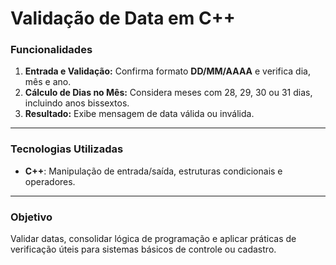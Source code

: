 # Validação de Data em C++


### Funcionalidades  
1. **Entrada e Validação:** Confirma formato **DD/MM/AAAA** e verifica dia, mês e ano.  
2. **Cálculo de Dias no Mês:** Considera meses com 28, 29, 30 ou 31 dias, incluindo anos bissextos.  
3. **Resultado:** Exibe mensagem de data válida ou inválida.  

---

### Tecnologias Utilizadas  
- **C++**: Manipulação de entrada/saída, estruturas condicionais e operadores.  

---

### Objetivo  
Validar datas, consolidar lógica de programação e aplicar práticas de verificação úteis para sistemas básicos de controle ou cadastro.

